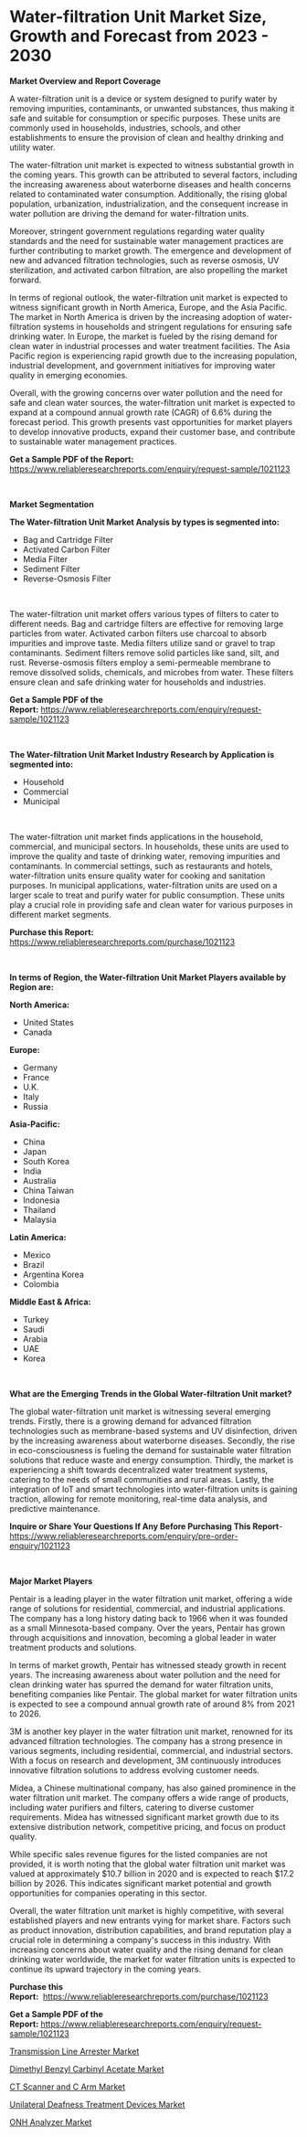 <p><h1>Water-filtration Unit Market Size, Growth and Forecast from 2023 - 2030</h1></p><p><strong>Market Overview and Report Coverage</strong></p>
<p><p>A water-filtration unit is a device or system designed to purify water by removing impurities, contaminants, or unwanted substances, thus making it safe and suitable for consumption or specific purposes. These units are commonly used in households, industries, schools, and other establishments to ensure the provision of clean and healthy drinking and utility water.</p><p>The water-filtration unit market is expected to witness substantial growth in the coming years. This growth can be attributed to several factors, including the increasing awareness about waterborne diseases and health concerns related to contaminated water consumption. Additionally, the rising global population, urbanization, industrialization, and the consequent increase in water pollution are driving the demand for water-filtration units.</p><p>Moreover, stringent government regulations regarding water quality standards and the need for sustainable water management practices are further contributing to market growth. The emergence and development of new and advanced filtration technologies, such as reverse osmosis, UV sterilization, and activated carbon filtration, are also propelling the market forward.</p><p>In terms of regional outlook, the water-filtration unit market is expected to witness significant growth in North America, Europe, and the Asia Pacific. The market in North America is driven by the increasing adoption of water-filtration systems in households and stringent regulations for ensuring safe drinking water. In Europe, the market is fueled by the rising demand for clean water in industrial processes and water treatment facilities. The Asia Pacific region is experiencing rapid growth due to the increasing population, industrial development, and government initiatives for improving water quality in emerging economies.</p><p>Overall, with the growing concerns over water pollution and the need for safe and clean water sources, the water-filtration unit market is expected to expand at a compound annual growth rate (CAGR) of 6.6% during the forecast period. This growth presents vast opportunities for market players to develop innovative products, expand their customer base, and contribute to sustainable water management practices.</p></p>
<p><strong>Get a Sample PDF of the Report:</strong> <a href="https://www.reliableresearchreports.com/enquiry/request-sample/1021123">https://www.reliableresearchreports.com/enquiry/request-sample/1021123</a></p>
<p>&nbsp;</p>
<p><strong>Market Segmentation</strong></p>
<p><strong>The Water-filtration Unit Market Analysis by types is segmented into:</strong></p>
<p><ul><li>Bag and Cartridge Filter</li><li>Activated Carbon Filter</li><li>Media Filter</li><li>Sediment Filter</li><li>Reverse-Osmosis Filter</li></ul></p>
<p>&nbsp;</p>
<p><p>The water-filtration unit market offers various types of filters to cater to different needs. Bag and cartridge filters are effective for removing large particles from water. Activated carbon filters use charcoal to absorb impurities and improve taste. Media filters utilize sand or gravel to trap contaminants. Sediment filters remove solid particles like sand, silt, and rust. Reverse-osmosis filters employ a semi-permeable membrane to remove dissolved solids, chemicals, and microbes from water. These filters ensure clean and safe drinking water for households and industries.</p></p>
<p><strong>Get a Sample PDF of the Report:</strong>&nbsp;<a href="https://www.reliableresearchreports.com/enquiry/request-sample/1021123">https://www.reliableresearchreports.com/enquiry/request-sample/1021123</a></p>
<p>&nbsp;</p>
<p><strong>The Water-filtration Unit Market Industry Research by Application is segmented into:</strong></p>
<p><ul><li>Household</li><li>Commercial</li><li>Municipal</li></ul></p>
<p>&nbsp;</p>
<p><p>The water-filtration unit market finds applications in the household, commercial, and municipal sectors. In households, these units are used to improve the quality and taste of drinking water, removing impurities and contaminants. In commercial settings, such as restaurants and hotels, water-filtration units ensure quality water for cooking and sanitation purposes. In municipal applications, water-filtration units are used on a larger scale to treat and purify water for public consumption. These units play a crucial role in providing safe and clean water for various purposes in different market segments.</p></p>
<p><strong>Purchase this Report:</strong>&nbsp; <a href="https://www.reliableresearchreports.com/purchase/1021123">https://www.reliableresearchreports.com/purchase/1021123</a></p>
<p>&nbsp;</p>
<p><strong>In terms of Region, the Water-filtration Unit Market Players available by Region are:</strong></p>
<p>
    <p> <strong> North America: </strong>
        <ul>
            <li>United States</li>
            <li>Canada</li>
        </ul>
        </p> 
    <p> <strong> Europe: </strong>
        <ul>
            <li>Germany</li>
            <li>France</li>
            <li>U.K.</li>
            <li>Italy</li>
            <li>Russia</li>
        </ul>
        </p> 
    <p> <strong> Asia-Pacific: </strong>
        <ul>
            <li>China</li>
            <li>Japan</li>
            <li>South Korea</li>
            <li>India</li>
            <li>Australia</li>
            <li>China Taiwan</li>
            <li>Indonesia</li>
            <li>Thailand</li>
            <li>Malaysia</li>
        </ul>
        </p> 
    <p> <strong> Latin America: </strong>
        <ul>
            <li>Mexico</li>
            <li>Brazil</li>
            <li>Argentina Korea</li>
            <li>Colombia</li>
        </ul>
        </p> 
    <p> <strong> Middle East & Africa: </strong>
        <ul>
            <li>Turkey</li>
            <li>Saudi</li>
            <li>Arabia</li>
            <li>UAE</li>
            <li>Korea</li>
        </ul>
    </p>
    </p>
<p>&nbsp;</p>
<p><strong>What are the Emerging Trends in the Global Water-filtration Unit market?</strong></p>
<p><p>The global water-filtration unit market is witnessing several emerging trends. Firstly, there is a growing demand for advanced filtration technologies such as membrane-based systems and UV disinfection, driven by the increasing awareness about waterborne diseases. Secondly, the rise in eco-consciousness is fueling the demand for sustainable water filtration solutions that reduce waste and energy consumption. Thirdly, the market is experiencing a shift towards decentralized water treatment systems, catering to the needs of small communities and rural areas. Lastly, the integration of IoT and smart technologies into water-filtration units is gaining traction, allowing for remote monitoring, real-time data analysis, and predictive maintenance.</p></p>
<p><strong>Inquire or Share Your Questions If Any Before Purchasing This Report</strong>- <a href="https://www.reliableresearchreports.com/enquiry/pre-order-enquiry/1021123">https://www.reliableresearchreports.com/enquiry/pre-order-enquiry/1021123</a></p>
<p>&nbsp;</p>
<p><strong>Major Market Players</strong></p>
<p><p>Pentair is a leading player in the water filtration unit market, offering a wide range of solutions for residential, commercial, and industrial applications. The company has a long history dating back to 1966 when it was founded as a small Minnesota-based company. Over the years, Pentair has grown through acquisitions and innovation, becoming a global leader in water treatment products and solutions.</p><p>In terms of market growth, Pentair has witnessed steady growth in recent years. The increasing awareness about water pollution and the need for clean drinking water has spurred the demand for water filtration units, benefiting companies like Pentair. The global market for water filtration units is expected to see a compound annual growth rate of around 8% from 2021 to 2026.</p><p>3M is another key player in the water filtration unit market, renowned for its advanced filtration technologies. The company has a strong presence in various segments, including residential, commercial, and industrial sectors. With a focus on research and development, 3M continuously introduces innovative filtration solutions to address evolving customer needs.</p><p>Midea, a Chinese multinational company, has also gained prominence in the water filtration unit market. The company offers a wide range of products, including water purifiers and filters, catering to diverse customer requirements. Midea has witnessed significant market growth due to its extensive distribution network, competitive pricing, and focus on product quality.</p><p>While specific sales revenue figures for the listed companies are not provided, it is worth noting that the global water filtration unit market was valued at approximately $10.7 billion in 2020 and is expected to reach $17.2 billion by 2026. This indicates significant market potential and growth opportunities for companies operating in this sector.</p><p>Overall, the water filtration unit market is highly competitive, with several established players and new entrants vying for market share. Factors such as product innovation, distribution capabilities, and brand reputation play a crucial role in determining a company's success in this industry. With increasing concerns about water quality and the rising demand for clean drinking water worldwide, the market for water filtration units is expected to continue its upward trajectory in the coming years.</p></p>
<p><strong>Purchase this Report:</strong>&nbsp;&nbsp;<a href="https://www.reliableresearchreports.com/purchase/1021123">https://www.reliableresearchreports.com/purchase/1021123</a></p>
<p></p>
<p><strong>Get a Sample PDF of the Report:</strong>&nbsp;<a href="https://www.reliableresearchreports.com/enquiry/request-sample/1021123">https://www.reliableresearchreports.com/enquiry/request-sample/1021123</a></p>
<p><p><a href="https://medium.com/@drakecorwin2023/transmission-line-arrester-market-size-growth-forecast-2023-2030-6d3b3df41504">Transmission Line Arrester Market</a></p><p><a href="https://www.linkedin.com/pulse/dimethyl-benzyl-carbinyl-acetate-market-size-share-amp-trends-qh44c/">Dimethyl Benzyl Carbinyl Acetate Market</a></p><p><a href="https://www.reportprime.com/ct-scanner-and-c-arm-r10626">CT Scanner and C Arm Market</a></p><p><a href="https://www.reportprime.com/unilateral-deafness-treatment-devices-r10623">Unilateral Deafness Treatment Devices Market</a></p><p><a href="https://medium.com/@irmaabshire/onh-analyzer-market-size-growth-forecast-2023-2030-a7a2252be735">ONH Analyzer Market</a></p></p>